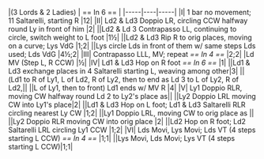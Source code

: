 |(3 Lords & 2 Ladies) | == In 6 == |
|-----|----|-----|
|I| 1 bar no movement; 11 Saltarelli, starting R |12|
|II| Ld2 & Ld3 Doppio LR, circling CCW halfway round Ly in front of him |2|
||Ld2 & Ld 3 Contrapasso LL, continuing to circle, switch weight to L foot |1½| 
||Ld2 & Ld3 Rip R to orig places, moving on a curve; Lys VdG |1;2|
||Lys circle Lds in front of them w/ same steps Lds used; Lds VdG |4½;2|
|III| Contrapasso LLL, MV; repeat *== In 4 ==* |2;2|
|Ld MV (Step L, R CCW) |½|
|IV| Ld1 & Ld3 Hop on R foot *== In 6 ==* |1|
||Ld1 & Ld3 exchange places in 4 Saltarelli starting L, weaving among other|3|
||(Ld1 to R of Ly1, L of Ld2, R of Ly2, then to end as Ld 3 to L of Ly2, R of Ld2,||
||L of Ly1, then to front) Ld1 ends w/ MV R |4| 
|V| Ly1 Doppio RLR, moving CW halfway round Ld 2 to Ly2's place as||
||Ly2 Doppio LRL moving CW into Ly1's place|2|
||Ld1 & Ld3 Hop on L foot; Ld1 & Ld3 Saltarelli RLR circling nearest Ly CW |1;2|
||Ly1 Doppio LRL, moving CW to orig place as ||
||Ly2 Doppio RLR moving CW into orig place |2|
||Ld2 Hop on R foot; Ld2 Saltarelli LRL circling Ly1 CCW |1;2|
|VI| Lds Movi, Lys Movi; Lds VT (4 steps starting L CCW) *== In 4 ==* |1;1|
||Lys Movi, Lds Movi; Lys VT (4 steps starting L CCW)|1;1|

